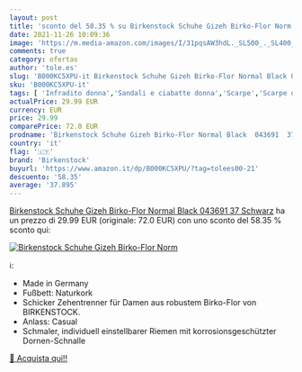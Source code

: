 ```yaml
---
layout: post
title: 'sconto del 58.35 % su Birkenstock Schuhe Gizeh Birko-Flor Norm  '
date: 2021-11-26 10:09:36
image: 'https://m.media-amazon.com/images/I/31pqsAW3hdL._SL500_._SL400_.jpg'
comments: true
category: ofertas
author: 'tole.es'
slug: 'B000KC5XPU-it Birkenstock Schuhe Gizeh Birko-Flor Normal Black 043691 37...'
sku: 'B000KC5XPU-it'
tags: [ 'Infradito donna','Sandali e ciabatte donna','Scarpe','Scarpe donna','Scarpe e borse','Zoccoli e sabot donna','birkenstock', ]
actualPrice: 29.99 EUR
currency: EUR
price: 29.99
comparePrice: 72.0 EUR
prodname: 'Birkenstock Schuhe Gizeh Birko-Flor Normal Black  043691  37 Schwarz'
country: 'it'
flag: '🇮🇹'
brand: 'Birkenstock'
buyurl: 'https://www.amazon.it/dp/B000KC5XPU/?tag=tolees00-21'
descuento: '58.35'
average: '37.895'
---
```


[Birkenstock Schuhe Gizeh Birko-Flor Normal Black  043691  37 Schwarz](https://www.amazon.it/dp/B000KC5XPU/?tag=tolees00-21) ha un prezzo di 29.99 EUR (originale: 72.0 EUR) con uno sconto del 58.35 % sconto qui:

[![Birkenstock Schuhe Gizeh Birko-Flor Norm](https://m.media-amazon.com/images/I/31pqsAW3hdL._SL500_._SL400_.jpg)](https://www.amazon.it/dp/B000KC5XPU/?tag=tolees00-21)

ℹ️:

- Made in Germany
- Fußbett: Naturkork
- Schicker Zehentrenner für Damen aus robustem Birko-Flor von BIRKENSTOCK.
- Anlass: Casual
- Schmaler, individuell einstellbarer Riemen mit korrosionsgeschützter Dornen-Schnalle

[🛒 Acquista qui!!](https://www.amazon.it/dp/B000KC5XPU/?tag=tolees00-21)
